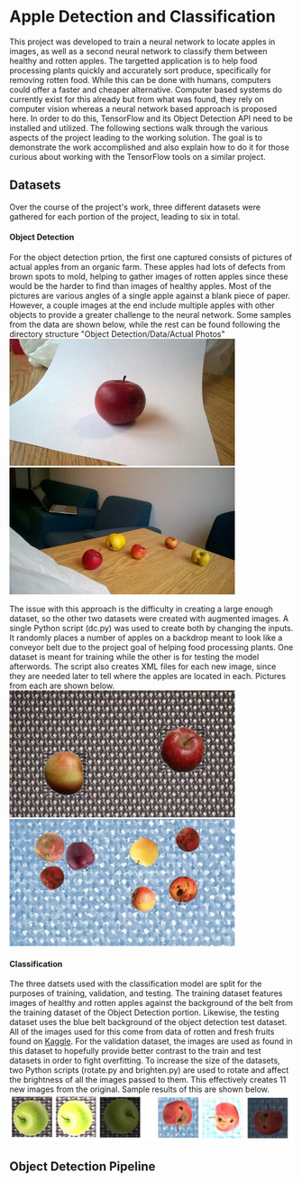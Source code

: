 # Apple Detection and Classification
This project was developed to train a neural network to locate apples in images, as well as a second neural network to classify them between healthy and rotten apples. The targetted application is to help food processing plants quickly and accurately sort produce, specifically for removing rotten food. While this can be done with humans, computers could offer a faster and cheaper alternative. Computer based systems do currently exist for this already but from what was found, they rely on computer vision whereas a neural network based approach is proposed here. In order to do this, TensorFlow and its Object Detection API need to be installed and utilized. The following sections walk through the various aspects of the project leading to the working solution. The goal is to demonstrate the work accomplished and also explain how to do it for those curious about working with the TensorFlow tools on a similar project.

## Datasets
Over the course of the project's work, three different datasets were gathered for each portion of the project, leading to six in total. 

#### Object Detection
For the object detection prtion, the first one captured consists of pictures of actual apples from an organic farm. These apples had lots of defects from brown spots to mold, helping to gather images of rotten apples since these would be the harder to find than images of healthy apples. Most of the pictures are various angles of a single apple against a blank piece of paper. However, a couple images at the end include multiple apples with other objects to provide a greater challenge to the neural network. Some samples from the data are shown below, while the rest can be found following the directory structure "Object Detection/Data/Actual Photos"<br/>
![Detection Dataset 1](https://github.com/k-eato/AppleResearch/blob/master/Object%20Detection/Data/Actual%20Photos/0.jpg)
![Detection Dataset 1](https://github.com/k-eato/AppleResearch/blob/master/Object%20Detection/Data/Actual%20Photos/101.jpg)<br/>

The issue with this approach is the difficulty in creating a large enough dataset, so the other two datasets were created with augmented images. A single Python script (dc.py) was used to create both by changing the inputs. It randomly places a number of apples on a backdrop meant to look like a conveyor belt due to the project goal of helping food processing plants. One dataset is meant for training while the other is for testing the model afterwords. The script also creates XML files for each new image, since they are needed later to tell where the apples are located in each. Pictures from each are shown below.<br/>
![Detection Dataset 2](https://github.com/k-eato/AppleResearch/blob/master/Object%20Detection/Data/Training/200.jpg)
![Detection Dataset 3](https://github.com/k-eato/AppleResearch/blob/master/Object%20Detection/Data/Testing/19.jpg)<br/>

#### Classification
The three datsets used with the classification model are split for the purposes of training, validation, and testing. The training dataset features images of healthy and rotten apples against the background of the belt from the training dataset of the Object Detection portion. Likewise, the testing dataset uses the blue belt background of the object detection test dataset. All of the images used for this come from data of rotten and fresh fruits found on [Kaggle](https://www.kaggle.com/sriramr/fruits-fresh-and-rotten-for-classification). For the validation dataset, the images are used as found in this dataset to hopefully provide better contrast to the train and test datasets in order to fight overfitting. To increase the size of the datasets, two Python scripts (rotate.py and brighten.py) are used to rotate and affect the brightness of all the images passed to them. This effectively creates 11 new images from the original. Sample results of this are shown below.<br/>
![Classification Data](https://github.com/k-eato/AppleResearch/blob/master/Classification/Data/augmentation_results.JPG)<br/>

## Object Detection Pipeline


